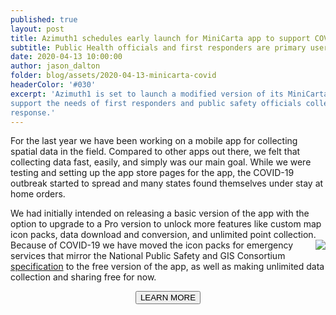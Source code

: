 ```yaml
---
published: true
layout: post
title: Azimuth1 schedules early launch for MiniCarta app to support COVID response
subtitle: Public Health officials and first responders are primary users.
date: 2020-04-13 10:00:00
author: jason_dalton
folder: blog/assets/2020-04-13-minicarta-covid
headerColor: '#030'
excerpt: 'Azimuth1 is set to launch a modified version of its MiniCarta team mapping mobile app this week to
support the needs of first responders and public safety officials collecting data on COVID-19 outbreak and
response.'
---
```

For the last year we have been working on a mobile app for collecting spatial data in the field.  Compared to other apps out there, we felt that collecting data fast, easily, and simply was our main goal.  While we were testing and setting up the app store pages for the app, the COVID-19 outbreak started to spread and many states found themselves under stay at home orders.

We had initially intended on releasing a basic version of the app with the option to upgrade to a Pro version to unlock more features like custom map icon packs, data download and conversion, and unlimited point collection.  
<img style="float: right" src="{{site.baseurl}}/{{page.folder}}/minicarta-screen.png">
Because of COVID-19 we have moved the icon packs for emergency services that mirror the National Public Safety and GIS Consortium <a href="https://www.napsgfoundation.org/all-resources/symbology-library/">specification</a> to the free version of the app, as well as making unlimited data collection and sharing free for now.  
<p><center><a href="http://www.minicarta.com"><button type="button" class="btn btn-info">LEARN MORE</button></a>
</center></p>
